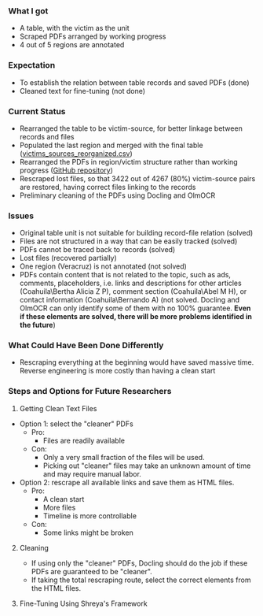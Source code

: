 ### What I got
- A table, with the victim as the unit
- Scraped PDFs arranged by working progress
- 4 out of 5 regions are annotated

### Expectation
- To establish the relation between table records and saved PDFs (done)
- Cleaned text for fine-tuning (not done)

### Current Status
- Rearranged the table to be victim-source, for better linkage between records and files
- Populated the last region and merged with the final table ([victims_sources_reorganized.csv](victims_sources_reorganized.csv)) 
- Rearranged the PDFs in region/victim structure rather than working progress ([GitHub repository](https://github.com/xingyuanzhao-project/UMN-ODIM-Data-Cleaning))
- Rescraped lost files, so that 3422 out of 4267 (80%) victim-source pairs are restored, having correct files linking to the records 
- Preliminary cleaning of the PDFs using Docling and OlmOCR


### Issues
- Original table unit is not suitable for building record-file relation (solved)
- Files are not structured in a way that can be easily tracked (solved)
- PDFs cannot be traced back to records (solved)
- Lost files (recovered partially)
- One region (Veracruz) is not annotated (not solved)
- PDFs contain content that is not related to the topic, such as ads, comments, placeholders, i.e. links and descriptions for other articles (Coahuila\Bertha Alicia Z P), comment section (Coahuila\Abel M H), or contact information (Coahuila\Bernando A) (not solved. Docling and OlmOCR can only identify some of them with no 100% guarantee. **Even if these elements are solved, there will be more problems identified in the future**)

### What Could Have Been Done Differently
- Rescraping everything at the beginning would have saved massive time. Reverse engineering is more costly than having a clean start

### Steps and Options for Future Researchers

1. Getting Clean Text Files
- Option 1: select the "cleaner" PDFs
    - Pro: 
        - Files are readily available
    - Con: 
        - Only a very small fraction of the files will be used. 
        - Picking out "cleaner" files may take an unknown amount of time and may require manual labor.
- Option 2: rescrape all available links and save them as HTML files.
    - Pro: 
        - A clean start
        - More files
        - Timeline is more controllable
    - Con: 
        - Some links might be broken

2. Cleaning 
   - If using only the "cleaner" PDFs, Docling should do the job if these PDFs are guaranteed to be "cleaner". 
   - If taking the total rescraping route, select the correct elements from the HTML files.

3. Fine-Tuning Using Shreya's Framework



